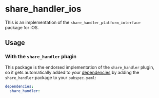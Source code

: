 # share_handler_ios

This is an implementation of the `share_handler_platform_interface` package for iOS.

## Usage

### With the `share_handler` plugin

This package is the endorsed implementation of the `share_handler` plugin, so it gets automatically added to your [dependencies](https://flutter.dev/platform-plugins/) by adding the `share_handler` package to your `pubspec.yaml`:

```yaml
dependencies:
  share_handler: 
```